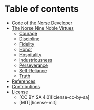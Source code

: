 # Table of contents

- [Code of the Norse Developer][chapter-intro]
- [The Norse Nine Noble Virtues][chapter-virtues]
    - [Courage][chapter-courage]
    - [Discipline][chapter-discipline]
    - [Fidelity][chapter-fidelity]
    - [Honor][chapter-honor]
    - [Hospitality][chapter-hospitality]
    - [Industriousness][chapter-industriousness]
    - [Perseverance][chapter-perseverance]
    - [Self-Reliance][chapter-self-reliance]
    - [Truth][chapter-truth]
- [References][chapter-references]
- [Contributions][chapter-contributions]
- [License][chapter-license]
    - [CC BY SA 4.0][lciense-cc-by-sa]
    - [MIT][license-mit]

[chapter-contributions]: content/contributions.md
[chapter-courage]: content/virtues/courage.md
[chapter-discipline]: content/virtues/discipline.md
[chapter-fidelity]: content/virtues/fidelity.md
[chapter-honor]: content/virtues/honor.md
[chapter-hospitality]: content/virtues/hospitality.md
[chapter-industriousness]: content/virtues/industriousness.md
[chapter-intro]: README.md
[chapter-license]: LICENSE.md
[chapter-perseverance]: content/virtues/perseverance.md
[chapter-references]: content/references.md
[chapter-self-reliance]: content/virtues/self-reliance.md
[chapter-truth]: content/virtues/truth.md
[chapter-virtues]: content/virtues.md
